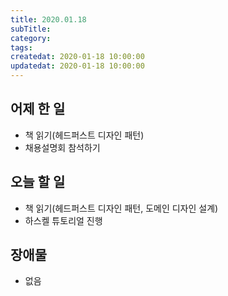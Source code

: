 ```yaml
---
title: 2020.01.18
subTitle: 
category: 
tags: 
createdat: 2020-01-18 10:00:00
updatedat: 2020-01-18 10:00:00
---
```


## 어제 한 일

* 책 읽기(헤드퍼스트 디자인 패턴)
* 채용설명회 참석하기

## 오늘 할 일

* 책 읽기(헤드퍼스트 디자인 패턴, 도메인 디자인 설계)
* 하스켈 튜토리얼 진행

## 장애물

* 없음
